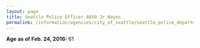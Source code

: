 ```yaml
---
layout: page
title: Seattle Police Officer 4650 Jr Hayes
permalink: /information/agencies/city_of_seattle/seattle_police_department/copbook/4650/
---
```


**Age as of Feb. 24, 2016:** 61
